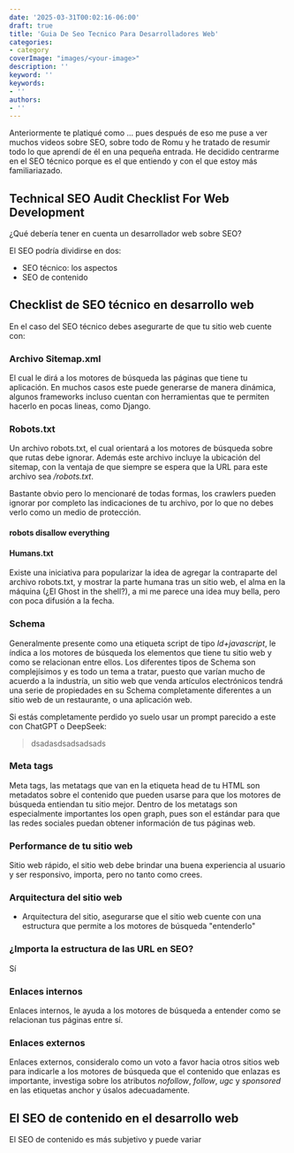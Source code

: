 ```yaml
---
date: '2025-03-31T00:02:16-06:00'
draft: true
title: 'Guia De Seo Tecnico Para Desarrolladores Web'
categories:
- category
coverImage: "images/<your-image>"
description: ''
keyword: ''
keywords:
- ''
authors:
- ''
---
```



Anteriormente te platiqué como ... pues después de eso me puse a ver muchos videos sobre SEO, sobre todo de Romu y he tratado de resumir todo lo que aprendí de él en una pequeña entrada. He decidido centrarme en el SEO técnico porque es el que entiendo y con el que estoy más familiariazado.

## Technical SEO Audit Checklist For Web Development

¿Qué debería tener en cuenta un desarrollador web sobre SEO?

El SEO podría dividirse en dos:
- SEO técnico: los aspectos 
- SEO de contenido

## Checklist de SEO técnico en desarrollo web

En el caso del SEO técnico debes asegurarte de que tu sitio web cuente con:

### Archivo Sitemap.xml

El cual le dirá a los motores de búsqueda las páginas que tiene tu aplicación. En muchos casos este puede generarse de manera dinámica, algunos frameworks incluso cuentan con herramientas que te permiten hacerlo en pocas lineas, como Django.

### Robots.txt

Un archivo robots.txt, el cual orientará a los motores de búsqueda sobre que rutas debe ignorar. Además este archivo incluye la ubicación del sitemap, con la ventaja de que siempre se espera que la URL para este archivo sea */robots.txt*.

Bastante obvio pero lo mencionaré de todas formas, los crawlers pueden ignorar por completo las indicaciones de tu archivo, por lo que no debes verlo como un medio de protección.

#### robots disallow everything

#### Humans.txt

Existe una iniciativa para popularizar la idea de agregar la contraparte del archivo robots.txt, y mostrar la parte humana tras un sitio web, el alma en la máquina (¿El Ghost in the shell?), a mi me parece una idea muy bella, pero con poca difusión a la fecha.

### Schema

Generalmente presente como una etiqueta script de tipo *ld+javascript*, le índica a los motores de búsqueda los elementos que tiene tu sitio web y como se relacionan entre ellos. Los diferentes tipos de Schema son complejísimos y es todo un tema a tratar, puesto que varían mucho de acuerdo a la industría, un sitio web que venda artículos electrónicos tendrá una serie de propiedades en su Schema completamente diferentes a un sitio web de un restaurante, o una aplicación web.

Si estás completamente perdido yo suelo usar un prompt parecido a este con ChatGPT o DeepSeek: 

> dsadasdsadsadsads

### Meta tags

Meta tags, las metatags que van en la etiqueta head de tu HTML son metadatos sobre el contenido que pueden usarse para que los motores de búsqueda entiendan tu sitio mejor.
Dentro de los metatags son especialmente importantes los open graph, pues son el estándar para que las redes sociales puedan obtener información de tus páginas web.

### Performance de tu sitio web

Sitio web rápido, el sitio web debe brindar una buena experiencia al usuario y ser responsivo, importa, pero no tanto como crees.

### Arquitectura del sitio web

- Arquitectura del sitio, asegurarse que el sitio web cuente con una estructura que permite a los motores de búsqueda "entenderlo"

### ¿Importa la estructura de las URL en SEO?

Sí

### Enlaces internos

Enlaces internos, le ayuda a los motores de búsqueda a entender como se relacionan tus páginas entre sí.

### Enlaces externos

Enlaces externos, consideralo como un voto a favor hacia otros sitios web para indicarle a los motores de búsqueda que el contenido que enlazas es importante, investiga sobre los atributos *nofollow*, *follow*, *ugc* y *sponsored* en las etiquetas anchor y úsalos adecuadamente.

## El SEO de contenido en el desarrollo web

El SEO de contenido es más subjetivo y puede variar 





